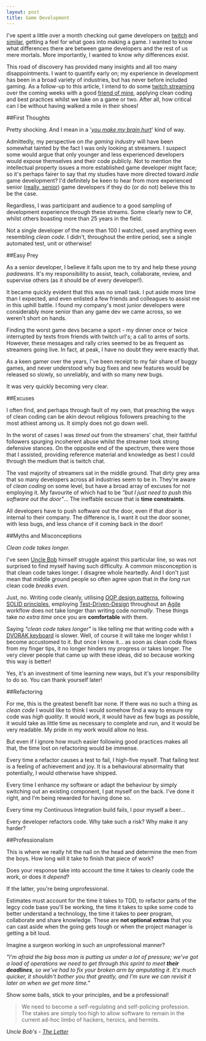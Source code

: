 ```yaml
---
layout: post
title: Game Development
---
```


I've spent a little over a month checking out game developers on [twitch](http://www.twitch.tv/directory/game/Game%20Development) and [similar](http://www.watchpeoplecode.com/), getting a feel for what goes into making a game. I wanted to know what differences there are between game developers and the rest of us mere mortals. More importantly, I wanted to know _why_ differences exist.

This road of discovery has provided many insights and all too many disappointments. I want to quantify early on; my experience in development has been in a broad variety of industries, but has never before included gaming. As a follow-up to this article, I intend to do some [twitch streaming] over the coming weeks with a good [friend of mine], applying clean coding and best practices whilst we take on a game or two. After all, how critical can I be without having walked a mile in their shoes!

##First Thoughts

Pretty shocking. And I mean in a '_[you make my brain hurt]_' kind of way.

Admittedly, my perspective on _the gaming industry_ will have been somewhat tainted by the fact I was only looking at streamers. I suspect some would argue that only younger and less experienced developers would expose themselves and their code publicly. Not to mention the intellectual property issues a more established game developer might face; so it's perhaps fairer to say that my studies have more directed toward _indie_ game development? I'd definitely be keen to hear from more experienced senior ([really, senior]) game developers if they do (or do not) believe this to be the case.

Regardless, I was participant and audience to a good sampling of development experience through these streams. Some clearly new to C#, whilst others boasting more than 25 years in the field.

Not a single developer of the more than 100 I watched, used anything even resembling _clean code_. I didn't, throughout the entire period, see a single automated test, unit or otherwise!

##Easy Prey

As a senior developer, I believe it falls upon me to try and help these _young padawans_. It's my responsibility to assist, teach, collaborate, review, and supervise others (as it should be of every developer!). 

It became quickly evident that this was no small task. I put aside more time than I expected, and even enlisted a few friends and colleagues to assist me in this uphill battle. I found my company's most junior developers were considerably more senior than any game dev we came across, so we weren't short on hands.

Finding the worst game devs became a sport - my dinner once or twice interrupted by texts from friends with twitch url's; a call to arms of sorts. However, these messages and rally cries seemed to be as frequent as streamers going live. In fact, at peak, I have no doubt they were exactly that.

As a keen gamer over the years, I've been receipt to my fair share of buggy games, and never understood why bug fixes and new features would be released so slowly, so unreliably, and with so many new bugs. 

It was very quickly becoming very clear.

##Excuses

I often find, and perhaps through fault of my own, that preaching the ways of clean coding can be akin devout religious followers preaching to the most athiest among us. It simply does not go down well.

In the worst of cases I was _timed out_ from the streamers' chat, their faithful followers spurging incoherent abuse whilst the streamer took strong defensive stances. On the opposite end of the spectrum, there were those that I assisted, providing reference material and knowledge as best I could through the medium that is twitch chat.

The vast majority of streamers sat in the middle ground. That dirty grey area that so many developers across all industries seem to be in. They're aware of _clean coding_ on some level, but have a broad array of excuses for not employing it. My favourite of which had to be _"but I just need to push this software out the door"_... The ineffable excuse that is **time constraints**.

All developers have to push software out the door, even if that _door_ is internal to their company. The difference is, I want it out the door sooner, with less bugs, and less chance of it coming back in the door!

##Myths and Misconceptions

_Clean code takes longer._

I've seen [Uncle Bob] himself struggle against this particular line, so was not surprised to find myself having such difficulty. A common misconception is that clean code takes longer. I disagree whole heartedly. And I don't just mean that middle ground people so often agree upon that _in the long run_ clean code _breaks even_.

Just, no. Writing code cleanly, utilising [OOP design patterns], following [SOLID principles], employing [Test-Driven-Design] throughout an [Agile] workflow does not take longer than writing code _normally_. These things take _no extra time_ once you are **comfortable** with them.

Saying _"clean code takes longer"_ is like telling me that writing code with a [DVORAK keyboard] is slower. Well, of course it will take me longer whilst I become accustomed to it. But once I know it... as soon as clean code flows from my finger tips, it no longer hinders my progress or takes longer. The very clever people that came up with these ideas, did so because working this way is better!  

Yes, it's an investment of time learning new ways, but it's your responsibility to do so. You can thank yourself later!

##Refactoring

For me, this is the greatest benefit bar none. If there was no such a thing as _clean code_ I would like to think I would somehow find a way to ensure my code was _high quality_. It would work, it would have as few bugs as possible, it would take as little time as necessary to complete and run, and it would be very readable. My pride in my work would allow no less.

But even if I ignore how much easier following good practices makes all that, the time lost on refactoring would be immense.

Every time a refactor causes a test to fail, I high-five myself. That failing test is a feeling of achievement and joy. It is a behavioural abnormality that potentially, I would otherwise have shipped.

Every time I enhance my software or adapt the behaviour by simply switching out an existing component, I pat myself on the back. I've done it right, and I'm being rewarded for having done so.

Every time my Continuous Integration build fails, I pour myself a beer...

Every developer refactors code. Why take such a risk?  Why make it any harder?

##Professionalism

This is where we really hit the nail on the head and determine the men from the boys. How long will it take to finish that piece of work?

Does your response take into account the time it takes to cleanly code the work, or does it _depend_?

If the latter, you're being unprofessional.

Estimates must account for the time it takes to TDD, to refactor parts of the legcy code base you'll be working, the time it takes to spike some code to better understand a technology, the time it takes to peer program, collaborate and share knowledge. These are **not optional extras** that you can cast aside when the going gets tough or when the project manager is getting a bit loud.

Imagine a surgeon working in such an unprofessional manner?

_"I'm afraid the big boss man is putting us under a lot of pressure; we've got a load of operations we need to get through this sprint to meet **their deadlines**, so we've had to fix your broken arm by amputating it. It's much quicker, it shouldn't bother you that greatly, and I'm sure we can revisit it later on when we get more time."_

Show some balls, stick to your principles, and be a professional!

> We need to become a self-regulating and self-policing profession. The stakes are simply too high to allow software to remain in the current ad-hoc limbo of hackers, heroics, and hermits.

_Uncle Bob's - [The Letter]_

  [twitch streaming]: http://www.twitch.tv/smudge202
  [friend of mine]: http://www.twitch.tv/herecydev
  [you make my brain hurt]: http://img.pandawhale.com/post-37094-Tom-Cruise-WHAT-gif-Oblivion-I-wDog.gif
  [really, senior]: http://blog.devbot.net/senior/
  [Uncle Bob]: http://blog.8thlight.com/uncle-bob/archive.html
  [OOP design patterns]: http://www.oodesign.com/
  [SOLID principles]: http://en.wikipedia.org/wiki/SOLID_(object-oriented_design)
  [Test-Driven-Design]: http://en.wikipedia.org/wiki/Test-driven_development
  [Agile]: http://en.wikipedia.org/wiki/Agile_software_development
  [DVORAK keyboard]: http://workawesome.com/productivity/dvorak-keyboard-layout/
  [The Letter]: http://blog.8thlight.com/uncle-bob/2012/01/12/The-Letter.html
